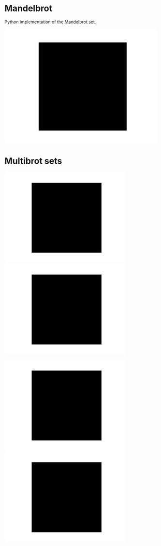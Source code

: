 # Mandelbrot
Python implementation of the [Mandelbrot set](https://en.wikipedia.org/wiki/Mandelbrot_set).

![mandelbrot](https://raw.githubusercontent.com/klane/mandelbrot/master/assets/mandelbrot-d2.gif)

# Multibrot sets

<img src="https://raw.githubusercontent.com/klane/mandelbrot/master/assets/mandelbrot-d3.gif" width="400"> <img src="https://raw.githubusercontent.com/klane/mandelbrot/master/assets/mandelbrot-d4.gif" width="400">

<img src="https://raw.githubusercontent.com/klane/mandelbrot/master/assets/mandelbrot-d5.gif" width="400"> <img src="https://raw.githubusercontent.com/klane/mandelbrot/master/assets/mandelbrot-d6.gif" width="400">
